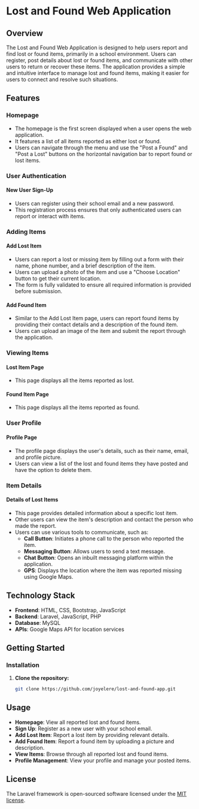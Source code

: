 # Lost and Found Web Application

## Overview

The Lost and Found Web Application is designed to help users report and find lost or found items, primarily in a school environment. Users can register, post details about lost or found items, and communicate with other users to return or recover these items. The application provides a simple and intuitive interface to manage lost and found items, making it easier for users to connect and resolve such situations.

## Features

### Homepage
- The homepage is the first screen displayed when a user opens the web application.
- It features a list of all items reported as either lost or found.
- Users can navigate through the menu and use the "Post a Found" and "Post a Lost" buttons on the horizontal navigation bar to report found or lost items.

### User Authentication

#### New User Sign-Up
- Users can register using their school email and a new password.
- This registration process ensures that only authenticated users can report or interact with items.

### Adding Items

#### Add Lost Item
- Users can report a lost or missing item by filling out a form with their name, phone number, and a brief description of the item.
- Users can upload a photo of the item and use a "Choose Location" button to get their current location.
- The form is fully validated to ensure all required information is provided before submission.

#### Add Found Item
- Similar to the Add Lost Item page, users can report found items by providing their contact details and a description of the found item.
- Users can upload an image of the item and submit the report through the application.

### Viewing Items

#### Lost Item Page
- This page displays all the items reported as lost.

#### Found Item Page
- This page displays all the items reported as found.

### User Profile

#### Profile Page
- The profile page displays the user's details, such as their name, email, and profile picture.
- Users can view a list of the lost and found items they have posted and have the option to delete them.

### Item Details

#### Details of Lost Items
- This page provides detailed information about a specific lost item.
- Other users can view the item's description and contact the person who made the report.
- Users can use various tools to communicate, such as:
  - **Call Button**: Initiates a phone call to the person who reported the item.
  - **Messaging Button**: Allows users to send a text message.
  - **Chat Button**: Opens an inbuilt messaging platform within the application.
  - **GPS**: Displays the location where the item was reported missing using Google Maps.

## Technology Stack

- **Frontend**: HTML, CSS, Bootstrap, JavaScript
- **Backend**: Laravel, JavaScript, PHP
- **Database**: MySQL
- **APIs**: Google Maps API for location services

## Getting Started

### Installation

1. **Clone the repository:**
   ```bash
   git clone https://github.com/joyelere/lost-and-found-app.git

## Usage

- **Homepage**: View all reported lost and found items.
- **Sign Up**: Register as a new user with your school email.
- **Add Lost Item**: Report a lost item by providing relevant details.
- **Add Found Item**: Report a found item by uploading a picture and description.
- **View Items**: Browse through all reported lost and found items.
- **Profile Management**: View your profile and manage your posted items.



## License

The Laravel framework is open-sourced software licensed under the [MIT license](https://opensource.org/licenses/MIT).
